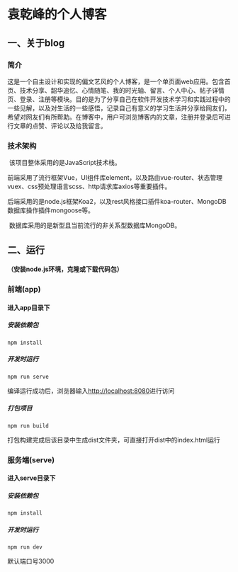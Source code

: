 # 袁乾峰的个人博客



## 一、关于blog

### 简介

​		这是一个自主设计和实现的偏文艺风的个人博客，是一个单页面web应用。包含首页、技术分享、韶华追忆、心情随笔、我的时光轴、留言、个人中心、帖子详情页、登录、注册等模块。目的是为了分享自己在软件开发技术学习和实践过程中的一些见解，以及对生活的一些感悟，记录自己有意义的学习生活并分享给网友们，希望对网友们有所帮助。在博客中，用户可浏览博客内的文章，注册并登录后可进行文章的点赞、评论以及给我留言。

### 技术架构

​		该项目整体采用的是JavaScript技术栈。

​		前端采用了流行框架Vue，UI组件库element，以及路由vue-router、状态管理vuex、css预处理语言scss、http请求库axios等重要插件。

​		后端采用的是node.js框架Koa2，以及rest风格接口插件koa-router、MongoDB数据库操作插件mongoose等。

​		数据库采用的是新型且当前流行的非关系型数据库MongoDB。

## 二、运行

#### （安装node.js环境，克隆或下载代码包）



### 前端(app)

#### 进入app目录下

##### 安装依赖包

```
npm install
```

##### 开发时运行
```
npm run serve
```

编译运行成功后，浏览器输入[http://localhost:8080](http://localhost:8080/)进行访问

##### 打包项目

```
npm run build
```

打包构建完成后该目录中生成dist文件夹，可直接打开dist中的index.html运行



### 服务端(serve)

#### 进入serve目录下

##### 安装依赖包

```
npm install
```

##### 开发时运行

```
npm run dev
```

默认端口号3000